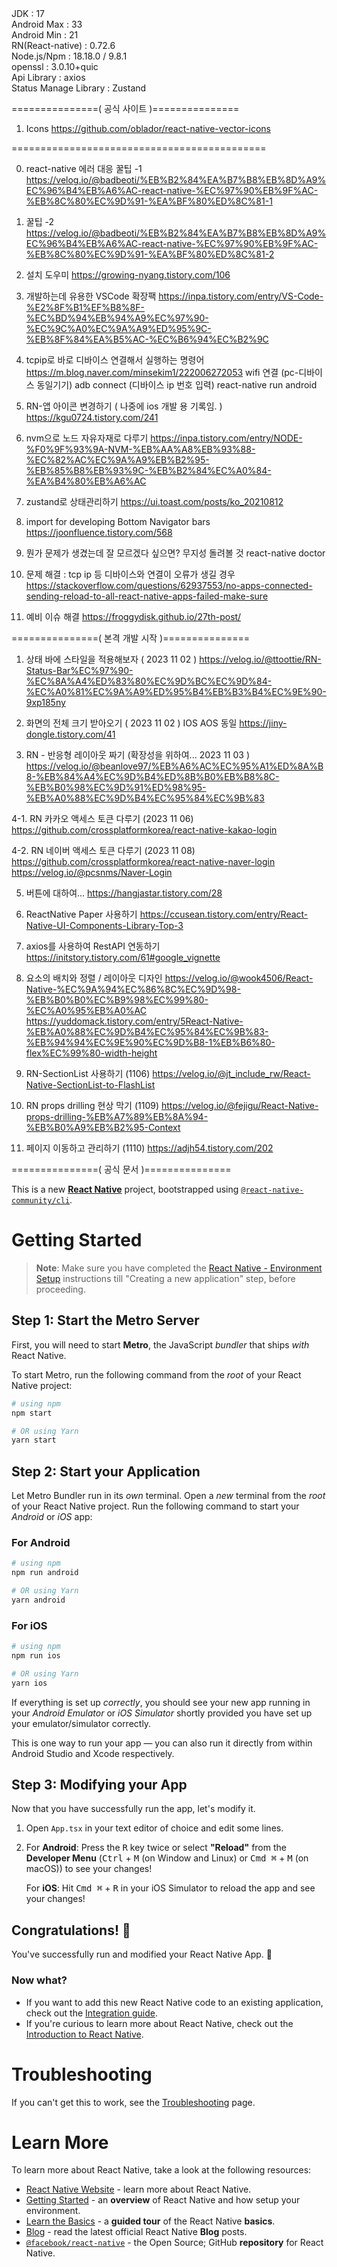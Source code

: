
<My Version>
JDK : 17<br/>
Android Max : 33<br/>
Android Min : 21<br/>
RN(React-native) : 0.72.6<br/>
Node.js/Npm : 18.18.0 / 9.8.1<br/>
openssl : 3.0.10+quic<br/>
Api Library : axios<br/>
Status Manage Library : Zustand<br/>

===============( 공식 사이트 )===============<br/>

1. Icons
https://github.com/oblador/react-native-vector-icons

============================================<br/>

0. react-native 에러 대응 꿀팁 -1
https://velog.io/@badbeoti/%EB%B2%84%EA%B7%B8%EB%8D%A9%EC%96%B4%EB%A6%AC-react-native-%EC%97%90%EB%9F%AC-%EB%8C%80%EC%9D%91-%EA%BF%80%ED%8C%81-1
0. 꿀팁 -2
https://velog.io/@badbeoti/%EB%B2%84%EA%B7%B8%EB%8D%A9%EC%96%B4%EB%A6%AC-react-native-%EC%97%90%EB%9F%AC-%EB%8C%80%EC%9D%91-%EA%BF%80%ED%8C%81-2

1. 설치 도우미
https://growing-nyang.tistory.com/106

2. 개발하는데 유용한 VSCode 확장팩
https://inpa.tistory.com/entry/VS-Code-%E2%8F%B1%EF%B8%8F-%EC%BD%94%EB%94%A9%EC%97%90-%EC%9C%A0%EC%9A%A9%ED%95%9C-%EB%8F%84%EA%B5%AC-%EC%B6%94%EC%B2%9C

3. tcpip로 바로 디바이스 연결해서 실행하는 명령어
https://m.blog.naver.com/minsekim1/222006272053
wifi 연결 (pc-디바이스 동일기기)
adb connect (디바이스 ip 번호 입력)
react-native run android

4. RN-앱 아이콘 변경하기 ( 나중에 ios 개발 용 기록임. )
https://kgu0724.tistory.com/241

5. nvm으로 노드 자유자재로 다루기
https://inpa.tistory.com/entry/NODE-%F0%9F%93%9A-NVM-%EB%AA%A8%EB%93%88-%EC%82%AC%EC%9A%A9%EB%B2%95-%EB%85%B8%EB%93%9C-%EB%B2%84%EC%A0%84-%EA%B4%80%EB%A6%AC

6. zustand로 상태관리하기
https://ui.toast.com/posts/ko_20210812

7. import for developing Bottom Navigator bars
https://joonfluence.tistory.com/568

8. 뭔가 문제가 생겼는데 잘 모르겠다 싶으면?
무지성 돌려볼 것
react-native doctor

9. 문제 해결 : tcp ip 등 디바이스와 연결이 오류가 생길 경우
https://stackoverflow.com/questions/62937553/no-apps-connected-sending-reload-to-all-react-native-apps-failed-make-sure

10. 예비 이슈 해결
https://froggydisk.github.io/27th-post/

===============( 본격 개발 시작 )===============<br/>

1. 상태 바에 스타일을 적용해보자 ( 2023 11 02 )
https://velog.io/@ttoottie/RN-Status-Bar%EC%97%90-%EC%8A%A4%ED%83%80%EC%9D%BC%EC%9D%84-%EC%A0%81%EC%9A%A9%ED%95%B4%EB%B3%B4%EC%9E%90-9xp185ny

2. 화면의 전체 크기 받아오기 ( 2023 11 02 ) IOS AOS 동일
https://jiny-dongle.tistory.com/41

3. RN - 반응형 레이아웃 짜기 (확장성을 위하여... 2023 11 03 )
https://velog.io/@beanlove97/%EB%A6%AC%EC%95%A1%ED%8A%B8-%EB%84%A4%EC%9D%B4%ED%8B%B0%EB%B8%8C-%EB%B0%98%EC%9D%91%ED%98%95-%EB%A0%88%EC%9D%B4%EC%95%84%EC%9B%83

4-1. RN 카카오 액세스 토큰 다루기 (2023 11 06)
https://github.com/crossplatformkorea/react-native-kakao-login

4-2. RN 네이버 액세스 토큰 다루기 (2023 11 08)
https://github.com/crossplatformkorea/react-native-naver-login
https://velog.io/@pcsnms/Naver-Login

5. 버튼에 대하여...
https://hangjastar.tistory.com/28

6. ReactNative Paper 사용하기
https://ccusean.tistory.com/entry/React-Native-UI-Components-Library-Top-3

7. axios를 사용하여 RestAPI 연동하기
https://initstory.tistory.com/61#google_vignette

8. 요소의 배치와 정렬 / 레이아웃 디자인
https://velog.io/@wook4506/React-Native-%EC%9A%94%EC%86%8C%EC%9D%98-%EB%B0%B0%EC%B9%98%EC%99%80-%EC%A0%95%EB%A0%AC
https://yuddomack.tistory.com/entry/5React-Native-%EB%A0%88%EC%9D%B4%EC%95%84%EC%9B%83-%EB%94%94%EC%9E%90%EC%9D%B8-1%EB%B6%80-flex%EC%99%80-width-height

9. RN-SectionList 사용하기 (1106)
https://velog.io/@jt_include_rw/React-Native-SectionList-to-FlashList

10. RN props drilling 현상 막기 (1109)
https://velog.io/@fejigu/React-Native-props-drilling-%EB%A7%89%EB%8A%94-%EB%B0%A9%EB%B2%95-Context

11. 페이지 이동하고 관리하기 (1110)
https://adjh54.tistory.com/202

===============( 공식 문서 )===============<br/>

This is a new [**React Native**](https://reactnative.dev) project, bootstrapped using [`@react-native-community/cli`](https://github.com/react-native-community/cli).

# Getting Started

>**Note**: Make sure you have completed the [React Native - Environment Setup](https://reactnative.dev/docs/environment-setup) instructions till "Creating a new application" step, before proceeding.

## Step 1: Start the Metro Server

First, you will need to start **Metro**, the JavaScript _bundler_ that ships _with_ React Native.

To start Metro, run the following command from the _root_ of your React Native project:

```bash
# using npm
npm start

# OR using Yarn
yarn start
```

## Step 2: Start your Application

Let Metro Bundler run in its _own_ terminal. Open a _new_ terminal from the _root_ of your React Native project. Run the following command to start your _Android_ or _iOS_ app:

### For Android

```bash
# using npm
npm run android

# OR using Yarn
yarn android
```

### For iOS

```bash
# using npm
npm run ios

# OR using Yarn
yarn ios
```

If everything is set up _correctly_, you should see your new app running in your _Android Emulator_ or _iOS Simulator_ shortly provided you have set up your emulator/simulator correctly.

This is one way to run your app — you can also run it directly from within Android Studio and Xcode respectively.

## Step 3: Modifying your App

Now that you have successfully run the app, let's modify it.

1. Open `App.tsx` in your text editor of choice and edit some lines.
2. For **Android**: Press the <kbd>R</kbd> key twice or select **"Reload"** from the **Developer Menu** (<kbd>Ctrl</kbd> + <kbd>M</kbd> (on Window and Linux) or <kbd>Cmd ⌘</kbd> + <kbd>M</kbd> (on macOS)) to see your changes!

   For **iOS**: Hit <kbd>Cmd ⌘</kbd> + <kbd>R</kbd> in your iOS Simulator to reload the app and see your changes!

## Congratulations! :tada:

You've successfully run and modified your React Native App. :partying_face:

### Now what?

- If you want to add this new React Native code to an existing application, check out the [Integration guide](https://reactnative.dev/docs/integration-with-existing-apps).
- If you're curious to learn more about React Native, check out the [Introduction to React Native](https://reactnative.dev/docs/getting-started).

# Troubleshooting

If you can't get this to work, see the [Troubleshooting](https://reactnative.dev/docs/troubleshooting) page.

# Learn More

To learn more about React Native, take a look at the following resources:

- [React Native Website](https://reactnative.dev) - learn more about React Native.
- [Getting Started](https://reactnative.dev/docs/environment-setup) - an **overview** of React Native and how setup your environment.
- [Learn the Basics](https://reactnative.dev/docs/getting-started) - a **guided tour** of the React Native **basics**.
- [Blog](https://reactnative.dev/blog) - read the latest official React Native **Blog** posts.
- [`@facebook/react-native`](https://github.com/facebook/react-native) - the Open Source; GitHub **repository** for React Native.
